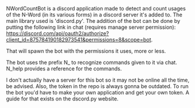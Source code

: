 NWordCountBot is a discord application made to detect and count usages of the N-Word (in its various forms) in a discord server it's added to. The main library used is 'discord.py'. 
The addition of the bot can be done by putting the following link in chat (requires manage server permission): 
https://discord.com/api/oauth2/authorize?client_id=875784190182973541&permissions=8&scope=bot.

That will spawn the bot with the permissions it uses, more or less.

The bot uses the prefix N_ to recognize commands given to it via chat.
N_help provides a reference for the commands.

I don't actually have a server for this bot so it may not be online all the time, be advised. Also, the token in the repo is always gonna be outdated. To run the bot you'd have to make your own application and get your own token. A guide for that exists on the dscord.py website.

